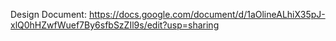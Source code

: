 Design Document: https://docs.google.com/document/d/1aOlineALhiX35pJ-xlQ0hHZwfWuef7By6sfbSzZIl9s/edit?usp=sharing
